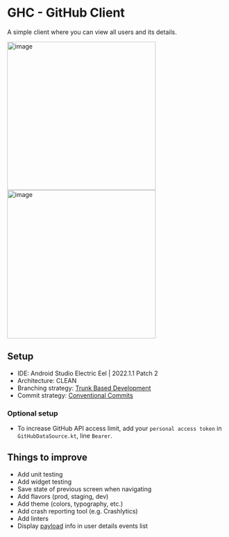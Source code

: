# GHC - GitHub Client

A simple client where you can view all users and its details.

<img width="342" alt="image" src="https://user-images.githubusercontent.com/13028267/222944561-6a027b16-0b14-4958-88f8-711f2c2f66f2.png" />
<img width="342" alt="image" src="https://user-images.githubusercontent.com/13028267/222944633-759a0447-8869-4e1e-bfc2-c175f7382d33.png" />


## Setup

- IDE: Android Studio Electric Eel | 2022.1.1 Patch 2
- Architecture: CLEAN
- Branching strategy: [Trunk Based Development](https://trunkbaseddevelopment.com)
- Commit strategy: [Conventional Commits](https://www.conventionalcommits.org/en/v1.0.0-beta.2/)

### Optional setup
- To increase GitHub API access limit, add your `personal access token` in `GitHubDataSource.kt`, line `Bearer`.

## Things to improve

- Add unit testing
- Add widget testing
- Save state of previous screen when navigating
- Add flavors (prod, staging, dev)
- Add theme (colors, typography, etc.)
- Add crash reporting tool (e.g. Crashlytics)
- Add linters
- Display [payload](https://docs.github.com/en/webhooks-and-events/events/github-event-types) info in user details events list
